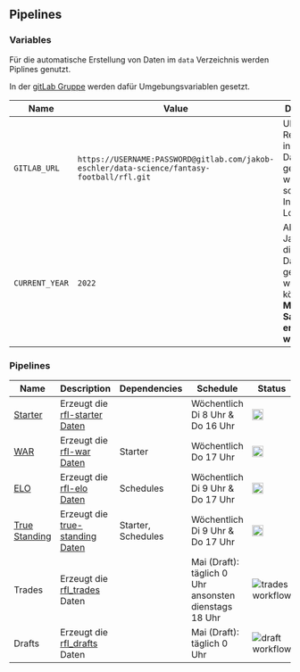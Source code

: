## Pipelines

### Variables

Für die automatische Erstellung von Daten im `data` Verzeichnis werden Piplines genutzt.

In der [gitLab Gruppe](https://gitlab.com/jakob-eschler/data-science/fantasy-football/rfl-group) werden dafür Umgebungsvariablen gesetzt.

| Name           | Value                                                                                      | Description                                                                                            |
| -------------- | ------------------------------------------------------------------------------------------ | ------------------------------------------------------------------------------------------------------ |
| `GITLAB_URL`   | `https://USERNAME:PASSWORD@gitlab.com/jakob-eschler/data-science/fantasy-football/rfl.git` | URL des Repositories, in das die Daten gepusht werden sollen. Inklusive Login Daten                    |
| `CURRENT_YEAR` | `2022`                                                                                     | Aktuelle Jahreszahl, die als Dateinamen genutzt werden können. **Muss mit Saisonstart erhöht werden.** |

### Pipelines

| Name                                                                                                    | Description                                                                                        | Dependencies       | Schedule                                                  | Status                                                                                                                                                                            |
| ------------------------------------------------------------------------------------------------------- | -------------------------------------------------------------------------------------------------- | ------------------ | --------------------------------------------------------- | --------------------------------------------------------------------------------------------------------------------------------------------------------------------------------- |
| [Starter](https://gitlab.com/jakob-eschler/data-science/fantasy-football/rfl-group/starter)             | Erzeugt die [rfl-starter Daten](https://github.com/jak3sch/rfl/tree/main/data/starter)             |                    | Wöchentlich Di 8 Uhr & Do 16 Uhr                          | <img src="https://gitlab.com/jakob-eschler/data-science/fantasy-football/rfl-group/starter/badges/main/pipeline.svg?ignore_skipped=true" type="image/svg+xml" height="20"/>       |
| [WAR](https://gitlab.com/jakob-eschler/data-science/fantasy-football/rfl-group/war)                     | Erzeugt die [rfl-war Daten](https://github.com/jak3sch/rfl/tree/main/data/war)                     | Starter            | Wöchentlich Do 17 Uhr                                     | <img src="https://gitlab.com/jakob-eschler/data-science/fantasy-football/rfl-group/war/badges/main/pipeline.svg?ignore_skipped=true" type="image/svg+xml" height="20"/>           |
| [ELO](https://gitlab.com/jakob-eschler/data-science/fantasy-football/rfl-group/elo)                     | Erzeugt die [rfl-elo Daten](https://github.com/jak3sch/rfl/tree/main/data/elo)                     | Schedules          | Wöchentlich Di 9 Uhr & Do 17 Uhr                          | <img src="https://gitlab.com/jakob-eschler/data-science/fantasy-football/rfl-group/elo/badges/main/pipeline.svg?ignore_skipped=true" type="image/svg+xml" height="20"/>           |
| [True Standing](https://gitlab.com/jakob-eschler/data-science/fantasy-football/rfl-group/true-standing) | Erzeugt die [true-standing Daten](https://github.com/jak3sch/rfl/tree/main/data/true-standing)     | Starter, Schedules | Wöchentlich Di 9 Uhr & Do 17 Uhr                          | <img src="https://gitlab.com/jakob-eschler/data-science/fantasy-football/rfl-group/true-standing/badges/main/pipeline.svg?ignore_skipped=true" type="image/svg+xml" height="20"/> |
| Trades                                                                                                  | Erzeugt die [rfl_trades](https://github.com/bohndesverband/rfl-data/releases/tag/trade_data) Daten |                    | Mai (Draft): täglich 0 Uhr <br>ansonsten dienstags 18 Uhr | ![trades workflow](https://github.com/bohndesverband/rfl-data/actions/workflows/trades.yml/badge.svg)                                                                             |
| Drafts                                                                                                  | Erzeugt die [rfl_drafts](https://github.com/bohndesverband/rfl-data/releases/tag/draft_data) Daten |                    | Mai (Draft): täglich 0 Uhr                                | ![draft workflow](https://github.com/bohndesverband/rfl-data/actions/workflows/drafts.yml/badge.svg)                                                                              |
